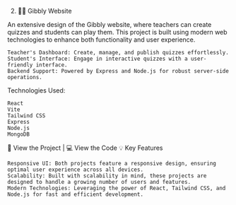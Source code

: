 2. 🧑‍🏫 Gibbly Website 

An extensive design of the Gibbly website, where teachers can create quizzes and students can play them. This project is built using modern web technologies to enhance both functionality and user experience.

    Teacher's Dashboard: Create, manage, and publish quizzes effortlessly.
    Student's Interface: Engage in interactive quizzes with a user-friendly interface.
    Backend Support: Powered by Express and Node.js for robust server-side operations.

Technologies Used:

    React
    Vite
    Tailwind CSS
    Express
    Node.js
    MongoDB

🔗 View the Project | 💻 View the Code
💡 Key Features

    Responsive UI: Both projects feature a responsive design, ensuring optimal user experience across all devices.
    Scalability: Built with scalability in mind, these projects are designed to handle a growing number of users and features.
    Modern Technologies: Leveraging the power of React, Tailwind CSS, and Node.js for fast and efficient development.

